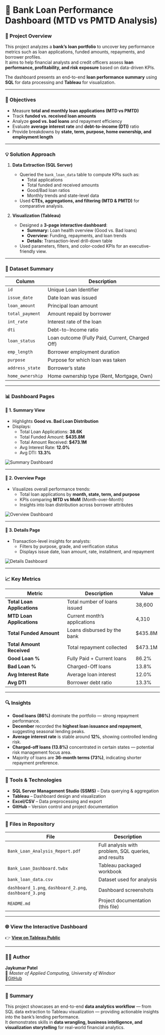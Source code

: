 # 🏦 Bank Loan Performance Dashboard (MTD vs PMTD Analysis)

### 📘 Project Overview
This project analyzes a **bank’s loan portfolio** to uncover key performance metrics such as loan applications, funded amounts, repayments, and borrower profiles.  
It aims to help financial analysts and credit officers assess **loan performance, profitability, and risk exposure** based on data-driven KPIs.

The dashboard presents an end-to-end **loan performance summary** using **SQL** for data processing and **Tableau** for visualization.

---

### 🎯 Objectives
- Measure **total and monthly loan applications (MTD vs PMTD)**  
- Track **funded vs. received loan amounts**  
- Analyze **good vs. bad loans** and repayment efficiency  
- Evaluate **average interest rate** and **debt-to-income (DTI)** ratio  
- Provide breakdowns by **state, term, purpose, home ownership, and employment length**

---

### 💡 Solution Approach
1. **Data Extraction (SQL Server)**  
   - Queried the `bank_loan_data` table to compute KPIs such as:
     - Total applications  
     - Total funded and received amounts  
     - Good/Bad loan ratios  
     - Monthly trends and state-level data  
   - Used **CTEs, aggregations, and filtering (MTD & PMTD)** for comparative analysis.  

2. **Visualization (Tableau)**  
   - Designed a **3-page interactive dashboard**:
     - **Summary:** Loan health overview (Good vs. Bad loans)
     - **Overview:** Funding, repayments, and loan trends
     - **Details:** Transaction-level drill-down table  
   - Used parameters, filters, and color-coded KPIs for an executive-friendly view.

---

### 🧾 Dataset Summary
| Column | Description |
|---------|-------------|
| `id` | Unique Loan Identifier |
| `issue_date` | Date loan was issued |
| `loan_amount` | Principal loan amount |
| `total_payment` | Amount repaid by borrower |
| `int_rate` | Interest rate of the loan |
| `dti` | Debt-to-Income ratio |
| `loan_status` | Loan outcome (Fully Paid, Current, Charged Off) |
| `emp_length` | Borrower employment duration |
| `purpose` | Purpose for which loan was taken |
| `address_state` | Borrower’s state |
| `home_ownership` | Home ownership type (Rent, Mortgage, Own) |

---

### 📊 Dashboard Pages

#### 🔹 1. Summary View
- Highlights **Good vs. Bad Loan Distribution**
- Displays:
  - Total Loan Applications: **38.6K**
  - Total Funded Amount: **$435.8M**
  - Total Amount Received: **$473.1M**
  - Avg Interest Rate: **12.0%**
  - Avg DTI: **13.3%**

![Summary Dashboard](summary.png)

---

#### 🔹 2. Overview Page
- Visualizes overall performance trends:
  - Total loan applications by **month, state, term, and purpose**
  - KPIs comparing **MTD vs MoM** (Month-over-Month)
  - Insights into loan distribution across borrower attributes

![Overview Dashboard](overview.png)

---

#### 🔹 3. Details Page
- Transaction-level insights for analysts:
  - Filters by purpose, grade, and verification status  
  - Displays issue date, loan amount, rate, installment, and repayment  

![Details Dashboard](details.png)

---

### 📈 Key Metrics
| Metric | Description | Value |
|--------|--------------|-------|
| **Total Loan Applications** | Total number of loans issued | 38,600 |
| **MTD Loan Applications** | Current month’s applications | 4,310 |
| **Total Funded Amount** | Loans disbursed by the bank | $435.8M |
| **Total Amount Received** | Total repayment collected | $473.1M |
| **Good Loan %** | Fully Paid + Current loans | 86.2% |
| **Bad Loan %** | Charged-Off loans | 13.8% |
| **Avg Interest Rate** | Average loan interest | 12.0% |
| **Avg DTI** | Borrower debt ratio | 13.3% |

---

### 🔍 Insights
- **Good loans (86%)** dominate the portfolio — strong repayment performance.  
- **December** recorded the **highest loan issuance and repayment**, suggesting seasonal lending peaks.  
- **Average interest rate** is stable around **12%**, showing controlled lending risk.  
- **Charged-off loans (13.8%)** concentrated in certain states — potential risk management focus area.  
- Majority of loans are **36-month terms (73%)**, indicating shorter repayment preference.

---

### 🧰 Tools & Technologies
- **SQL Server Management Studio (SSMS)** – Data querying & aggregation  
- **Tableau** – Dashboard design and visualization  
- **Excel/CSV** – Data preprocessing and export  
- **GitHub** – Version control and project documentation  

---

### 📁 Files in Repository
| File | Description |
|------|--------------|
| `Bank_Loan_Analysis_Report.pdf` | Full analysis with problem, SQL queries, and results |
| `Bank_Loan_Dashboard.twbx` | Tableau packaged workbook |
| `bank_loan_data.csv` | Dataset used for analysis |
| `dashboard_1.png`, `dashboard_2.png`, `dashboard_3.png` | Dashboard screenshots |
| `README.md` | Project documentation (this file) |

---

### 🌐 View the Interactive Dashboard
👉 **[View on Tableau Public](https://public.tableau.com/views/BankLoanDashboard_17605457873150/DETAILS?:language=en-US&:sid=&:redirect=auth&:display_count=n&:origin=viz_share_link)**


---

### 👨‍💻 Author
**Jaykumar Patel**  
📍 *Master of Applied Computing, University of Windsor*  
🔗[GitHub](https://github.com/Jay03112000)

---

### 🏁 Summary
This project showcases an end-to-end **data analytics workflow** — from SQL data extraction to Tableau visualization — providing actionable insights into the bank’s lending performance.  
It demonstrates skills in **data wrangling, business intelligence, and visualization storytelling** for real-world financial analytics.
